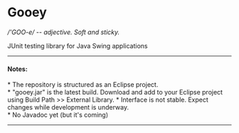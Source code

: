 Gooey
=====
<i>/'GOO-e/ -- adjective. Soft and sticky.</i>

<p>JUnit testing library for Java Swing applications</p>

<hr>
<h4>Notes:</h4>
* The repository is structured as an Eclipse project.<br/>
* "gooey.jar" is the latest build. Download and add to your Eclipse project using Build Path >> External Library.
* Interface is not stable. Expect changes while development is underway.<br/>
* No Javadoc yet (but it's coming)
<hr>
